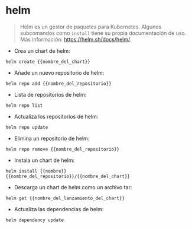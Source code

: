 # helm

> Helm es un gestor de paquetes para Kubernetes.
> Algunos subcomandos como `install` tiene su propia documentación de uso.
> Más información: <https://helm.sh/docs/helm/>.

- Crea un chart de helm:

`helm create {{nombre_del_chart}}`

- Añade un nuevo repositorio de helm:

`helm repo add {{nombre_del_repositorio}}`

- Lista de repositorios de helm:

`helm repo list`

- Actualiza los repositorios de helm:

`helm repo update`

- Elimina un repositorio de helm:

`helm repo remove {{nombre_del_repositorio}}`

- Instala un chart de helm:

`helm install {{nombre}} {{nombre_del_repositorio}}/{{nombre_del_chart}}`

- Descarga un chart de helm como un archivo tar:

`helm get {{nombre_del_lanzamiento_del_chart}}`

- Actualiza las dependencias de helm:

`helm dependency update`
